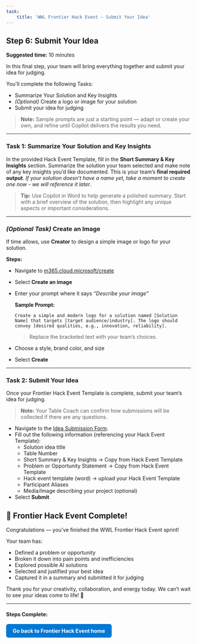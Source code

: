 ```yaml
---
task:
    title: 'WWL Frontier Hack Event – Submit Your Idea'
---
```


## Step 6: Submit Your Idea

**Suggested time:** 10 minutes  

In this final step, your team will bring everything together and submit your idea for judging.

You'll complete the following Tasks:  

- Summarize Your Solution and Key Insights  
- *(Optional)* Create a logo or image for your solution  
- Submit your idea for judging  

> **Note:** Sample prompts are just a starting point — adapt or create your own, and refine until Copilot delivers the results you need.

---

### Task 1: Summarize Your Solution and Key Insights  

In the provided Hack Event Template, fill in the **Short Summary & Key Insights** section. Summarize the solution your team selected and make note of any key insights you’d like documented. This is your team’s **final required output**. *If your solution doesn’t have a name yet, take a moment to create one now - we will reference it later*.

> **Tip:** Use Copilot in Word to help generate a polished summary. Start with a brief overview of the solution, then highlight any unique aspects or important considerations.  

---

### *(Optional Task)* Create an Image  

If time allows, use **Creator** to design a simple image or logo for your solution.  

**Steps:**  

- Navigate to <a href="https://m365.cloud.microsoft/create" target="_blank">m365.cloud.microsoft/create</a>  
- Select **Create an image**  
- Enter your prompt where it says *“Describe your image”*  

    **Sample Prompt:**

    ```text
    Create a simple and modern logo for a solution named [Solution Name] that targets [target audience/industry]. The logo should convey [desired qualities, e.g., innovation, reliability].
    ```

    > Replace the bracketed text with your team’s choices.  

- Choose a style, brand color, and size  
- Select **Create**  

---

### Task 2: Submit Your Idea  

Once your Frontier Hack Event Template is complete, submit your team’s idea for judging.  

> **Note:** Your Table Coach can confirm how submissions will be collected if there are any questions.  

- Navigate to the <a href="https://microsoftapc.sharepoint.com/teams/SyncWeekHack/_layouts/15/listforms.aspx?cid=NmEzYTBhM2MtODNhMi00M2IwLTk5ZGQtZmYzMGZiMTQyYTdi&nav=YjJlZjI3MWItODgxNy00NmE1LTliNzItOWJmMjJkOTY2NTZh" target="_blank">Idea Submission Form</a>.
- Fill out the following information (referencing your Hack Event Template):  
  - Solution idea title
  - Table Number  
  - Short Summary & Key Insights → Copy from Hack Event Template
  - Problem or Opportunity Statement → Copy from Hack Event Template 
  - Hack event template (word) → upload your Hack Event Template  
  - Participant Aliases  
  - Media/Image describing your project (optional)  
- Select **Submit**  

## 🎉 Frontier Hack Event Complete!

Congratulations — you’ve finished the WWL Frontier Hack Event sprint!

Your team has:

- Defined a problem or opportunity
- Broken it down into pain points and inefficiencies
- Explored possible AI solutions
- Selected and justified your best idea
- Captured it in a summary and submitted it for judging

Thank you for your creativity, collaboration, and energy today. We can’t wait to see your ideas come to life! 🚀

---

#### Steps Complete:

<a href="https://microsoftlearning.github.io/Frontier-Hack-Event/" 
   style="display:inline-block; padding:10px 18px; background-color:#0078D4; color:#ffffff; 
   text-decoration:none; border-radius:6px; font-weight:bold;">
Go back to Frontier Hack Event home
</a>
